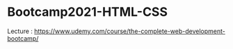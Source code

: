 # Bootcamp2021-HTML-CSS

Lecture : 
https://www.udemy.com/course/the-complete-web-development-bootcamp/
 
